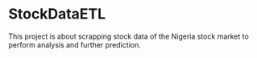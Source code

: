 # StockDataETL
This project is about scrapping stock data of the Nigeria stock market to perform analysis and further prediction.
